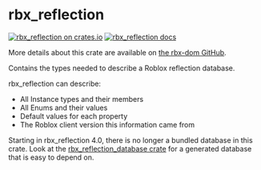 # rbx_reflection
[![rbx_reflection on crates.io](https://img.shields.io/crates/v/rbx_reflection.svg)](https://crates.io/crates/rbx_reflection)
[![rbx_reflection docs](https://img.shields.io/badge/docs-docs.rs-orange.svg)](https://docs.rs/rbx_reflection)

More details about this crate are available on [the rbx-dom GitHub](https://github.com/rojo-rbx/rbx-dom#readme).

Contains the types needed to describe a Roblox reflection database.

rbx_reflection can describe:

* All Instance types and their members
* All Enums and their values
* Default values for each property
* The Roblox client version this information came from

Starting in rbx_reflection 4.0, there is no longer a bundled database in this crate. Look at the [rbx_reflection_database crate](http://crates.io/crates/rbx_reflection_database) for a generated database that is easy to depend on.